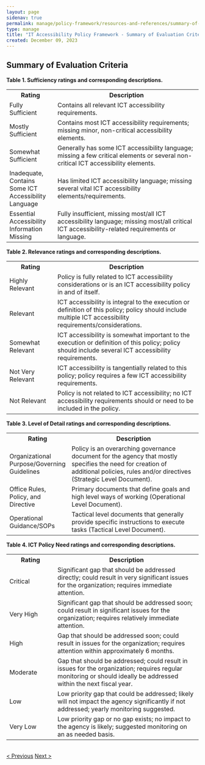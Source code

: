 ```yaml
---
layout: page
sidenav: true
permalink: manage/policy-framework/resources-and-references/summary-of-summary-criteria/
type: manage
title: "IT Accessibility Policy Framework - Summary of Evaluation Criteria"
created: December 09, 2023
---
```

<h2 id="standards">
  Summary of Evaluation Criteria
</h2>

<p class="table-heading"><b>Table 1. Sufficiency ratings and corresponding descriptions.</b></p>
<table class = "it-table">
  <tr>
    <th style="width:25%">Rating</th>
    <th>Description</th>
  </tr>
  <tr>
    <td>Fully Sufficient</td>
    <td>Contains all relevant ICT accessibility requirements.</td>
  </tr>
  <tr>
    <td>Mostly Sufficient</td>
    <td>Contains most ICT accessibility requirements; missing minor, non-critical accessibility elements.</td>
  </tr>
  <tr>
    <td>Somewhat Sufficient</td>
    <td>Generally has some ICT accessibility language; missing a few critical elements or several non-critical ICT accessibility elements.</td>
  </tr>
  <tr>
    <td>Inadequate, Contains Some ICT Accessibility Language</td>
    <td>Has limited ICT accessibility language; missing several vital ICT accessibility elements/requirements.</td>
  </tr>
  <tr>
    <td>Essential Accessibility Information Missing</td>
    <td>Fully insufficient, missing most/all ICT accessibility language; missing most/all critical ICT accessibility-related requirements or language.</td>
  </tr>
</table>
<p class="table-heading"><b>Table 2. Relevance ratings and corresponding descriptions.</b></p>
<table class = "it-table" style="width:100%">
  <tr>
    <th style="width:25%">Rating</th>
    <th>Description</th>
  </tr>
  <tr>
    <td>Highly Relevant</td>
    <td>Policy is fully related to ICT accessibility considerations or is an ICT accessibility policy in and of itself.</td>
  </tr>
  <tr>
    <td>Relevant</td>
    <td>ICT accessibility is integral to the execution or definition of this policy; policy should include multiple ICT accessibility requirements/considerations.</td>
  </tr>
  <tr>
    <td>Somewhat Relevant</td>
    <td>ICT accessibility is somewhat important to the execution or definition of this policy; policy should include several ICT accessibility requirements.</td>
  </tr>
  <tr>
    <td>Not Very Relevant</td>
    <td>ICT accessibility is tangentially related to this policy; policy requires a few ICT accessibility requirements.</td>
  </tr>
  <tr>
    <td>Not Relevant</td>
    <td>Policy is not related to ICT accessibility; no ICT accessibility requirements should or need to be included in the policy.</td>
  </tr>
</table>
<p class="table-heading"><b>Table 3. Level of Detail ratings and corresponding descriptions.</b></p>
<table class = "it-table" style="width:100%">
  <tr>
    <th style="width:25%">Rating</th>
    <th>Description</th>
  </tr>
  <tr>
    <td>Organizational Purpose/Governing Guidelines</td>
    <td>Policy is an overarching governance document for the agency that mostly specifies the need for creation of additional policies, rules and/or directives (Strategic Level Document).
</td>
  </tr>
  <tr>
    <td>Office Rules, Policy, and Directive</td>
    <td>Primary documents that define goals and high level ways of working (Operational Level Document).</td>
  </tr>
  <tr>
    <td>Operational Guidance/SOPs</td>
    <td>Tactical level documents that generally provide specific instructions to execute tasks (Tactical Level Document).</td>
  </tr>
</table>
<p class="table-heading"><b>Table 4. ICT Policy Need ratings and corresponding descriptions.</b></p>
<table class = "it-table" style="width:100%">
  <tr>
    <th style="width:25%">Rating</th>
    <th>Description</th>
  </tr>
  <tr>
    <td>Critical</td>
    <td>Significant gap that should be addressed directly; could result in very significant issues for the organization; requires immediate attention.</td>
  </tr>
  <tr>
    <td>Very High</td>
    <td>Significant gap that should be addressed soon; could result in significant issues for the organization; requires relatively immediate attention.</td>
  </tr>
  <tr>
    <td>High</td>
    <td>Gap that should be addressed soon; could result in issues for the organization; requires attention within approximately 6 months.</td>
  </tr>
  <tr>
    <td>Moderate</td>
    <td>Gap that should be addressed; could result in issues for the organization; requires regular monitoring or should ideally be addressed within the next fiscal year.</td>
  </tr>
  <tr>
    <td>Low</td>
    <td>Low priority gap that could be addressed; likely will not impact the agency significantly if not addressed; yearly monitoring suggested.</td>
  </tr>
  <tr>
    <td>Very Low</td>
    <td>Low priority gap or no gap exists; no impact to the agency is likely; suggested monitoring on an as needed basis.</td>
  </tr>
</table>
<br>
<div>
<div id="prev-next-section">
    <a class="prev-page" title="Go to previous page" 
      href="{{site.baseurl}}/manage/policy-framework/resources-and-references/all-policy-types-and-subtypes/"> < Previous</a>
    <a class="prev-page" title="Go to next page"
      href="{{site.baseurl}}/manage/policy-framework/resources-and-references/useful-links/"> 
      Next >
    </a>
</div>
</div>






